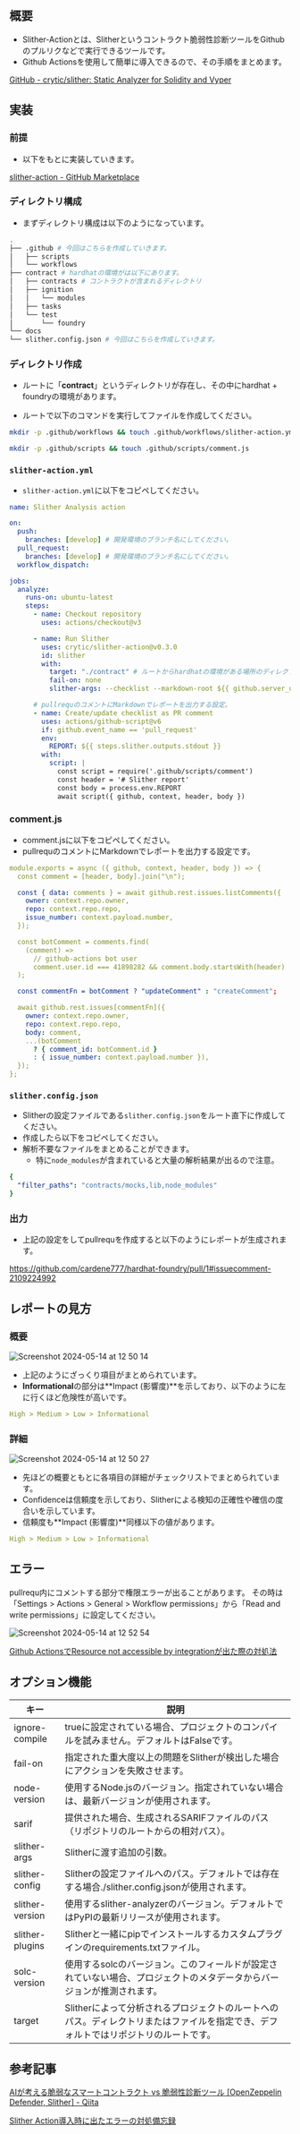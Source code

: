 ## 概要

- Slither-Actionとは、Slitherというコントラクト脆弱性診断ツールをGithubのプルリクなどで実行できるツールです。
- Github Actionsを使用して簡単に導入できるので、その手順をまとめます。

[GitHub - crytic/slither: Static Analyzer for Solidity and Vyper](https://github.com/crytic/slither?tab=readme-ov-file)

## 実装

### 前提

- 以下をもとに実装していきます。

[slither-action - GitHub Marketplace](https://github.com/marketplace/actions/slither-action)

### ディレクトリ構成

- まずディレクトリ構成は以下のようになっています。

```bash
.
├── .github # 今回はこちらを作成していきます。
│   ├── scripts
│   └── workflows
├── contract # hardhatの環境がは以下にあります。
│   ├── contracts # コントラクトが含まれるディレクトリ
│   ├── ignition
│   │   └── modules
│   ├── tasks
│   └── test
│       └── foundry
└── docs
└── slither.config.json # 今回はこちらを作成していきます。
```

### ディレクトリ作成

- ルートに「**contract**」というディレクトリが存在し、その中にhardhat + foundryの環境があります。

- ルートで以下のコマンドを実行してファイルを作成してください。

```bash
mkdir -p .github/workflows && touch .github/workflows/slither-action.yml
```

```bash
mkdir -p .github/scripts && touch .github/scripts/comment.js
```

### `slither-action.yml`

- `slither-action.yml`に以下をコピペしてください。

```yaml
name: Slither Analysis action

on:
  push:
    branches: [develop] # 開発環境のブランチ名にしてください。
  pull_request:
    branches: [develop] # 開発環境のブランチ名にしてください。
  workflow_dispatch:

jobs:
  analyze:
    runs-on: ubuntu-latest
    steps:
      - name: Checkout repository
        uses: actions/checkout@v3

      - name: Run Slither
        uses: crytic/slither-action@v0.3.0
        id: slither
        with:
          target: "./contract" # ルートからhardhatの環境がある場所のディレクトリパスを入れてください。
          fail-on: none
          slither-args: --checklist --markdown-root ${{ github.server_url }}/${{ github.repository }}/blob/${{ github.sha }}/

      # pullrequのコメントにMarkdownでレポートを出力する設定。
      - name: Create/update checklist as PR comment
        uses: actions/github-script@v6
        if: github.event_name == 'pull_request'
        env:
          REPORT: ${{ steps.slither.outputs.stdout }}
        with:
          script: |
            const script = require('.github/scripts/comment')
            const header = '# Slither report'
            const body = process.env.REPORT
            await script({ github, context, header, body })
```

### comment.js

- comment.jsに以下をコピペしてください。
- pullrequのコメントにMarkdownでレポートを出力する設定です。

```yaml
module.exports = async ({ github, context, header, body }) => {
  const comment = [header, body].join("\n");

  const { data: comments } = await github.rest.issues.listComments({
    owner: context.repo.owner,
    repo: context.repo.repo,
    issue_number: context.payload.number,
  });

  const botComment = comments.find(
    (comment) =>
      // github-actions bot user
      comment.user.id === 41898282 && comment.body.startsWith(header)
  );

  const commentFn = botComment ? "updateComment" : "createComment";

  await github.rest.issues[commentFn]({
    owner: context.repo.owner,
    repo: context.repo.repo,
    body: comment,
    ...(botComment
      ? { comment_id: botComment.id }
      : { issue_number: context.payload.number }),
  });
};
```

### `slither.config.json`

- Slitherの設定ファイルである`slither.config.json`をルート直下に作成してください。
- 作成したら以下をコピペしてください。
- 解析不要なファイルをまとめることができます。
    - 特に`node_modules`が含まれていると大量の解析結果が出るので注意。

```yaml
{
  "filter_paths": "contracts/mocks,lib,node_modules"
}
```

### 出力

- 上記の設定をしてpullrequを作成すると以下のようにレポートが生成されます。

https://github.com/cardene777/hardhat-foundry/pull/1#issuecomment-2109224992

## レポートの見方

### 概要

![Screenshot 2024-05-14 at 12 50 14](https://github.com/cardene777/hardhat-foundry/assets/61857866/ea612994-2328-46cf-b6fe-4000a4491b81)


- 上記のようにざっくり項目がまとめられています。
- **Informational**の部分は**Impact (影響度)**を示しており、以下のように左に行くほど危険性が高いです。

```yaml
High > Medium > Low > Informational
```

### 詳細

![Screenshot 2024-05-14 at 12 50 27](https://github.com/cardene777/hardhat-foundry/assets/61857866/ae69c115-144c-49d4-87b7-ae52d162a142)

- 先ほどの概要ともとに各項目の詳細がチェックリストでまとめられています。
- Confidenceは信頼度を示しており、Slitherによる検知の正確性や確信の度合いを示しています。
- 信頼度も**Impact (影響度)**同様以下の値があります。

```yaml
High > Medium > Low > Informational
```

## エラー

pullrequ内にコメントする部分で権限エラーが出ることがあります。
その時は「Settings > Actions > General > Workflow permissions」から「Read and write permissions」に設定してください。

![Screenshot 2024-05-14 at 12 52 54](https://github.com/cardene777/hardhat-foundry/assets/61857866/cfaa30dd-1f72-460e-be9c-099068e658d3)

[Github ActionsでResource not accessible by integrationが出た際の対処法](https://zenn.dev/tatsugon/articles/github-actions-permission-error#%E8%A7%A3%E6%B1%BA%E6%96%B9%E6%B3%95)

## オプション機能

| キー | 説明 |
| --- | --- |
| ignore-compile | trueに設定されている場合、プロジェクトのコンパイルを試みません。デフォルトはFalseです。 |
| fail-on | 指定された重大度以上の問題をSlitherが検出した場合にアクションを失敗させます。 |
| node-version | 使用するNode.jsのバージョン。指定されていない場合は、最新バージョンが使用されます。 |
| sarif | 提供された場合、生成されるSARIFファイルのパス（リポジトリのルートからの相対パス）。 |
| slither-args | Slitherに渡す追加の引数。 |
| slither-config | Slitherの設定ファイルへのパス。デフォルトでは存在する場合./slither.config.jsonが使用されます。 |
| slither-version | 使用するslither-analyzerのバージョン。デフォルトではPyPIの最新リリースが使用されます。 |
| slither-plugins | Slitherと一緒にpipでインストールするカスタムプラグインのrequirements.txtファイル。 |
| solc-version | 使用するsolcのバージョン。このフィールドが設定されていない場合、プロジェクトのメタデータからバージョンが推測されます。 |
| target | Slitherによって分析されるプロジェクトのルートへのパス。ディレクトリまたはファイルを指定でき、デフォルトではリポジトリのルートです。 |

## 参考記事

[AIが考える脆弱なスマートコントラクト vs 脆弱性診断ツール [OpenZeppelin Defender, Slither] - Qiita](https://qiita.com/0xnatto/items/69615d32b8d19295ccb3#第２回戦slither)

[Slither Action導入時に出たエラーの対処備忘録](https://zenn.dev/pokena/scraps/66df18b17abd47)
